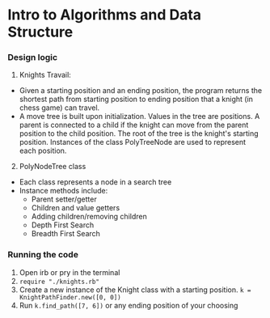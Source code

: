 # Intro to Algorithms and Data Structure

### Design logic

1. Knights Travail:
  * Given a starting position and an ending position, the program returns the shortest path from starting position to ending position that a knight (in chess game) can travel.
  * A move tree is built upon initialization. Values in the tree are positions. A parent is connected to a child if the knight can move from the parent position to the child position. The root of the tree is the knight's starting position. Instances of the class PolyTreeNode are used to represent each position.
  
2. PolyNodeTree class
  * Each class represents a node in a search tree
  * Instance methods include:
    * Parent setter/getter
    * Children and value getters
    * Adding children/removing children
    * Depth First Search
    * Breadth First Search
    
### Running the code

1. Open irb or pry in the terminal
2. `require "./knights.rb"`
3. Create a new instance of the Knight class with a starting position. `k = KnightPathFinder.new([0, 0])`
4. Run `k.find_path([7, 6])` or any ending position of your choosing
